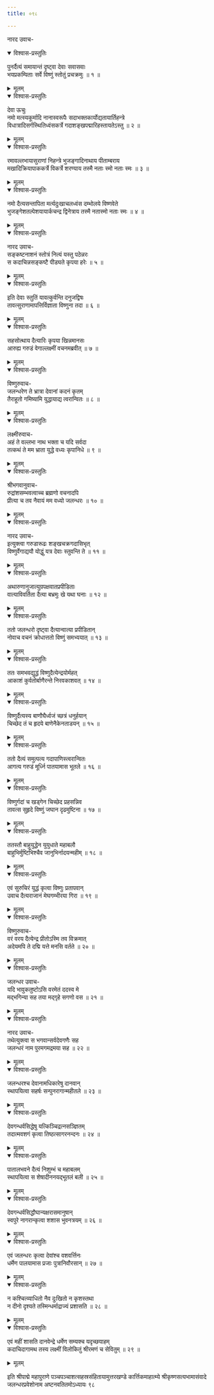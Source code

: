 ```yaml
---
title: ०९८

---
```

नारद उवाच-  

<details open><summary>विश्वास-प्रस्तुतिः</summary>

पुनर्दैत्यं समायान्तं दृष्ट्वा देवाः सवासवाः  
भयप्रकम्पिताः सर्वे विष्णुं स्तोतुं प्रचक्रमुः ॥ १ ॥
</details>

<details><summary>मूलम्</summary>

पुनर्दैत्यं समायान्तं दृष्ट्वा देवाः सवासवाः  
भयप्रकम्पिताः सर्वे विष्णुं स्तोतुं प्रचक्रमुः ॥ १ ॥
</details>



<details open><summary>विश्वास-प्रस्तुतिः</summary>

देवा ऊचुः  
नमो मत्स्यकूर्मादि नानास्वरूपैः सदाभक्तकार्योद्यतायार्तिहन्त्रे  
विधात्रादिसर्गस्थितिध्वंसकर्त्रे गदाशङ्खपद्मारिहस्तायतेऽस्तु ॥ २ ॥
</details>

<details><summary>मूलम्</summary>

देवा ऊचुः  
नमो मत्स्यकूर्मादि नानास्वरूपैः सदाभक्तकार्योद्यतायार्तिहन्त्रे  
विधात्रादिसर्गस्थितिध्वंसकर्त्रे गदाशङ्खपद्मारिहस्तायतेऽस्तु ॥ २ ॥
</details>



<details open><summary>विश्वास-प्रस्तुतिः</summary>

रमावल्लभायासुराणां निहन्त्रे भुजङ्गादिनाथाय पीताम्बराय  
मखादिक्रियापाककर्त्रे विकर्त्रे शरण्याय तस्मै नताः स्मो नताः स्मः ॥ ३ ॥
</details>

<details><summary>मूलम्</summary>

रमावल्लभायासुराणां निहन्त्रे भुजङ्गादिनाथाय पीताम्बराय  
मखादिक्रियापाककर्त्रे विकर्त्रे शरण्याय तस्मै नताः स्मो नताः स्मः ॥ ३ ॥
</details>



<details open><summary>विश्वास-प्रस्तुतिः</summary>

नमो दैत्यसन्तापिता मर्त्यदुःखाचलध्वंस दम्भोलये विष्णवेते  
भुजङ्गेशतल्पेशयायार्कचन्द्र द्विनेत्राय तस्मै नतास्मो नताः स्मः ॥ ४ ॥
</details>

<details><summary>मूलम्</summary>

नमो दैत्यसन्तापिता मर्त्यदुःखाचलध्वंस दम्भोलये विष्णवेते  
भुजङ्गेशतल्पेशयायार्कचन्द्र द्विनेत्राय तस्मै नतास्मो नताः स्मः ॥ ४ ॥
</details>



<details open><summary>विश्वास-प्रस्तुतिः</summary>

नारद उवाच-  
सङ्कष्टनाशनं स्तोत्रं नित्यं यस्तु पठेन्नरः  
स कदाचिन्नसङ्कष्टै पीड्यते कृपया हरेः ॥ ५ ॥
</details>

<details><summary>मूलम्</summary>

नारद उवाच-  
सङ्कष्टनाशनं स्तोत्रं नित्यं यस्तु पठेन्नरः  
स कदाचिन्नसङ्कष्टै पीड्यते कृपया हरेः ॥ ५ ॥
</details>



<details open><summary>विश्वास-प्रस्तुतिः</summary>

इति देवाः स्तुतिं यावत्कुर्वन्ति दनुजद्विषः  
तावत्सुराणामापत्तिर्विज्ञाता विष्णुना तदा ॥ ६ ॥
</details>

<details><summary>मूलम्</summary>

इति देवाः स्तुतिं यावत्कुर्वन्ति दनुजद्विषः  
तावत्सुराणामापत्तिर्विज्ञाता विष्णुना तदा ॥ ६ ॥
</details>



<details open><summary>विश्वास-प्रस्तुतिः</summary>

सहसोत्थाय दैत्यारिः कृपया खिन्नमानसः  
आरुह्य गरुडं वेगाल्लक्ष्मीं वचनमब्रवीत् ॥ ७ ॥
</details>

<details><summary>मूलम्</summary>

सहसोत्थाय दैत्यारिः कृपया खिन्नमानसः  
आरुह्य गरुडं वेगाल्लक्ष्मीं वचनमब्रवीत् ॥ ७ ॥
</details>



<details open><summary>विश्वास-प्रस्तुतिः</summary>

विष्णुरुवाच-  
जलन्धरेण ते भ्रात्रा देवानां कदनं कृतम्  
तैराहूतो गमिष्यामि युद्धायाद्य त्वरान्वितः ॥ ८ ॥
</details>

<details><summary>मूलम्</summary>

विष्णुरुवाच-  
जलन्धरेण ते भ्रात्रा देवानां कदनं कृतम्  
तैराहूतो गमिष्यामि युद्धायाद्य त्वरान्वितः ॥ ८ ॥
</details>



<details open><summary>विश्वास-प्रस्तुतिः</summary>

लक्ष्मीरुवाच-  
अहं ते वल्लभा नाथ भक्ता च यदि सर्वदा  
तत्कथं ते मम भ्राता युद्धे वध्यः कृपानिधे ॥ ९ ॥
</details>

<details><summary>मूलम्</summary>

लक्ष्मीरुवाच-  
अहं ते वल्लभा नाथ भक्ता च यदि सर्वदा  
तत्कथं ते मम भ्राता युद्धे वध्यः कृपानिधे ॥ ९ ॥
</details>



<details open><summary>विश्वास-प्रस्तुतिः</summary>

श्रीभगवानुवाच-  
रुद्रांशसम्भवत्वाच्च ब्रह्मणो वचनादपि  
प्रीत्या च तव नैवायं मम वध्यो जलन्धरः ॥ १० ॥
</details>

<details><summary>मूलम्</summary>

श्रीभगवानुवाच-  
रुद्रांशसम्भवत्वाच्च ब्रह्मणो वचनादपि  
प्रीत्या च तव नैवायं मम वध्यो जलन्धरः ॥ १० ॥
</details>



<details open><summary>विश्वास-प्रस्तुतिः</summary>

नारद उवाच-  
इत्युक्त्वा गरुडारूढः शङ्खचक्रगदासिभृत्  
विष्णुर्वेगाद्ययौ योद्धुं यत्र देवाः स्तुवन्ति ते ॥ ११ ॥
</details>

<details><summary>मूलम्</summary>

नारद उवाच-  
इत्युक्त्वा गरुडारूढः शङ्खचक्रगदासिभृत्  
विष्णुर्वेगाद्ययौ योद्धुं यत्र देवाः स्तुवन्ति ते ॥ ११ ॥
</details>



<details open><summary>विश्वास-प्रस्तुतिः</summary>

अथारुणानुजात्युग्रपक्षवातप्रपीडिताः  
वात्याविवर्तिता दैत्या बभ्रमुः खे यथा घनाः ॥ १२ ॥
</details>

<details><summary>मूलम्</summary>

अथारुणानुजात्युग्रपक्षवातप्रपीडिताः  
वात्याविवर्तिता दैत्या बभ्रमुः खे यथा घनाः ॥ १२ ॥
</details>



<details open><summary>विश्वास-प्रस्तुतिः</summary>

ततो जलन्धरो दृष्ट्वा दैत्यान्वात्या प्रपीडितान्  
नोवाच वचनं क्रोधात्ततो विष्णुं समभ्ययात् ॥ १३ ॥
</details>

<details><summary>मूलम्</summary>

ततो जलन्धरो दृष्ट्वा दैत्यान्वात्या प्रपीडितान्  
नोवाच वचनं क्रोधात्ततो विष्णुं समभ्ययात् ॥ १३ ॥
</details>



<details open><summary>विश्वास-प्रस्तुतिः</summary>

ततः समभवद्युद्धं विष्णुदैत्येन्द्रयोर्महत्  
आकाशं कुर्वतोर्बाणैरन्ते निरवकाशवत् ॥ १४ ॥
</details>

<details><summary>मूलम्</summary>

ततः समभवद्युद्धं विष्णुदैत्येन्द्रयोर्महत्  
आकाशं कुर्वतोर्बाणैरन्ते निरवकाशवत् ॥ १४ ॥
</details>



<details open><summary>विश्वास-प्रस्तुतिः</summary>

विष्णुर्दैत्यस्य बाणौघैर्ध्वजं च्छत्रं धनुर्हयान्  
चिच्छेद तं च हृदये बाणेनैकेनताडयन् ॥ १५ ॥
</details>

<details><summary>मूलम्</summary>

विष्णुर्दैत्यस्य बाणौघैर्ध्वजं च्छत्रं धनुर्हयान्  
चिच्छेद तं च हृदये बाणेनैकेनताडयन् ॥ १५ ॥
</details>



<details open><summary>विश्वास-प्रस्तुतिः</summary>

ततो दैत्यं समुत्पत्य गदापाणिस्त्वरान्वितः  
आगत्य गरुडं मूर्ध्नि पातयामास भूतले ॥ १६ ॥
</details>

<details><summary>मूलम्</summary>

ततो दैत्यं समुत्पत्य गदापाणिस्त्वरान्वितः  
आगत्य गरुडं मूर्ध्नि पातयामास भूतले ॥ १६ ॥
</details>



<details open><summary>विश्वास-प्रस्तुतिः</summary>

विष्णुर्गदां च खड्गेन चिच्छेद प्रहसन्निव  
तावत्स सुहृदे विष्णुं जघान दृढमुष्टिना ॥ १७ ॥
</details>

<details><summary>मूलम्</summary>

विष्णुर्गदां च खड्गेन चिच्छेद प्रहसन्निव  
तावत्स सुहृदे विष्णुं जघान दृढमुष्टिना ॥ १७ ॥
</details>



<details open><summary>विश्वास-प्रस्तुतिः</summary>

ततस्तौ बाहुयुद्धेन युयुधाते महाबलौ  
बाहुभिर्मुष्टिभिश्चैव जानुभिर्नादयन्महीम् ॥ १८ ॥
</details>

<details><summary>मूलम्</summary>

ततस्तौ बाहुयुद्धेन युयुधाते महाबलौ  
बाहुभिर्मुष्टिभिश्चैव जानुभिर्नादयन्महीम् ॥ १८ ॥
</details>



<details open><summary>विश्वास-प्रस्तुतिः</summary>

एवं सुरुचिरं युद्धं कृत्वा विष्णुः प्रतापवान्  
उवाच दैत्यराजानं मेघगम्भीरया गिरा ॥ १९ ॥
</details>

<details><summary>मूलम्</summary>

एवं सुरुचिरं युद्धं कृत्वा विष्णुः प्रतापवान्  
उवाच दैत्यराजानं मेघगम्भीरया गिरा ॥ १९ ॥
</details>



<details open><summary>विश्वास-प्रस्तुतिः</summary>

विष्णुरुवाच-  
वरं वरय दैत्येन्द्र प्रीतोऽस्मि तव विक्रमात्  
अदेयमपि ते दद्मि यत्ते मनसि वर्तते ॥ २० ॥
</details>

<details><summary>मूलम्</summary>

विष्णुरुवाच-  
वरं वरय दैत्येन्द्र प्रीतोऽस्मि तव विक्रमात्  
अदेयमपि ते दद्मि यत्ते मनसि वर्तते ॥ २० ॥
</details>



<details open><summary>विश्वास-प्रस्तुतिः</summary>

जलन्धर उवाच-  
यदि भावुकतुष्टोऽसि वरमेतं ददस्व मे  
मद्भगिन्या सह तया मद्गृहे सगणो वस ॥ २१ ॥
</details>

<details><summary>मूलम्</summary>

जलन्धर उवाच-  
यदि भावुकतुष्टोऽसि वरमेतं ददस्व मे  
मद्भगिन्या सह तया मद्गृहे सगणो वस ॥ २१ ॥
</details>



<details open><summary>विश्वास-प्रस्तुतिः</summary>

नारद उवाच-  
तथेत्युक्त्वा स भगवान्सर्वदेवगणैः सह  
जलन्धरं नाम पुरमगमद्रमया सह ॥ २२ ॥
</details>

<details><summary>मूलम्</summary>

नारद उवाच-  
तथेत्युक्त्वा स भगवान्सर्वदेवगणैः सह  
जलन्धरं नाम पुरमगमद्रमया सह ॥ २२ ॥
</details>



<details open><summary>विश्वास-प्रस्तुतिः</summary>

जलन्धरश्च देवानामधिकारेषु दानवान्  
स्थापयित्वा सहर्षः सन्पुनरागान्महीतले ॥ २३ ॥
</details>

<details><summary>मूलम्</summary>

जलन्धरश्च देवानामधिकारेषु दानवान्  
स्थापयित्वा सहर्षः सन्पुनरागान्महीतले ॥ २३ ॥
</details>



<details open><summary>विश्वास-प्रस्तुतिः</summary>

देवगन्धर्वसिद्धेषु यत्किञ्चिद्रत्नसञ्ज्ञितम्  
तदात्मवशगं कृत्वा तिष्ठत्सागरनन्दनः ॥ २४ ॥
</details>

<details><summary>मूलम्</summary>

देवगन्धर्वसिद्धेषु यत्किञ्चिद्रत्नसञ्ज्ञितम्  
तदात्मवशगं कृत्वा तिष्ठत्सागरनन्दनः ॥ २४ ॥
</details>



<details open><summary>विश्वास-प्रस्तुतिः</summary>

पातालभवने दैत्यं निशुम्भं च महाबलम्  
स्थापयित्वा स शेषादीननयद्भूतलं बली ॥ २५ ॥
</details>

<details><summary>मूलम्</summary>

पातालभवने दैत्यं निशुम्भं च महाबलम्  
स्थापयित्वा स शेषादीननयद्भूतलं बली ॥ २५ ॥
</details>



<details open><summary>विश्वास-प्रस्तुतिः</summary>

देवगन्धर्वसिद्धौघान्यक्षरासमानुषान्  
स्वपुरे नागरान्कृत्वा शशास भुवनत्रयम् ॥ २६ ॥
</details>

<details><summary>मूलम्</summary>

देवगन्धर्वसिद्धौघान्यक्षरासमानुषान्  
स्वपुरे नागरान्कृत्वा शशास भुवनत्रयम् ॥ २६ ॥
</details>



<details open><summary>विश्वास-प्रस्तुतिः</summary>

एवं जलन्धरः कृत्वा देवांश्च वशवर्त्तिनः  
धर्मेण पालयामास प्रजाः पुत्रानिवौरसान् ॥ २७ ॥
</details>

<details><summary>मूलम्</summary>

एवं जलन्धरः कृत्वा देवांश्च वशवर्त्तिनः  
धर्मेण पालयामास प्रजाः पुत्रानिवौरसान् ॥ २७ ॥
</details>



<details open><summary>विश्वास-प्रस्तुतिः</summary>

न कश्चित्व्याधितो नैव दुःखितो न कृशस्तथा  
न दीनो दृश्यते तस्मिन्धर्माद्राज्यं प्रशासति ॥ २८ ॥
</details>

<details><summary>मूलम्</summary>

न कश्चित्व्याधितो नैव दुःखितो न कृशस्तथा  
न दीनो दृश्यते तस्मिन्धर्माद्राज्यं प्रशासति ॥ २८ ॥
</details>



<details open><summary>विश्वास-प्रस्तुतिः</summary>

एवं महीं शासति दानवेन्द्रे धर्मेण सम्यक्च यदृच्छयाहम्  
कदाचिदागामथ तस्य लक्ष्मीं विलोकितुं श्रीरमणं च सेवितुम् ॥ २९ ॥
</details>

<details><summary>मूलम्</summary>

एवं महीं शासति दानवेन्द्रे धर्मेण सम्यक्च यदृच्छयाहम्  
कदाचिदागामथ तस्य लक्ष्मीं विलोकितुं श्रीरमणं च सेवितुम् ॥ २९ ॥
</details>


इति श्रीपाद्मे महापुराणे पञ्चपञ्चाशत्सहस्रसंहितायामुत्तरखण्डे कार्त्तिकमाहात्म्ये श्रीकृष्णसत्यभामासंवादे जलन्धरप्रवेशोनाम अष्टनवतितमोऽध्यायः ९८